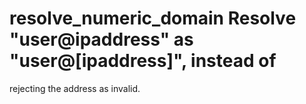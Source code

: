 # resolve_numeric_domain  Resolve "user@ipaddress" as "user@[ipaddress]", instead of
rejecting the address as invalid.  